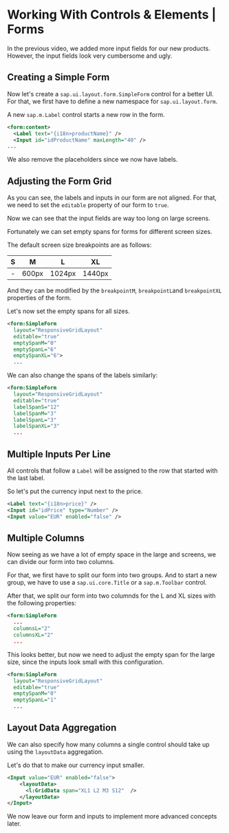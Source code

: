 # Working With Controls & Elements | Forms

In the previous video, we added more input fields for our new products. However, the input fields look very cumbersome and ugly.

## Creating a Simple Form

Now let's create a `sap.ui.layout.form.SimpleForm` control for a better UI. For that, we first have to define a new namespace for `sap.ui.layout.form`.

A new `sap.m.Label` control starts a new row in the form.

```xml
<form:content>
  <Label text="{i18n>productName}" />
  <Input id="idProductName" maxLength="40" />
...
```

We also remove the placeholders since we now have labels.

## Adjusting the Form Grid

As you can see, the labels and inputs in our form are not aligned. For that, we need to set the `editable` property of our form to `true`.

Now we can see that the input fields are way too long on large screens.

Fortunately we can set empty spans for forms for different screen sizes.

The default screen size breakpoints are as follows:

|    S    |    M    |    L    |    XL   |
|   ---   |   ---   |   ---   |    --   |
|    -    |  600px  | 1024px  | 1440px  |

And they can be modified by the `breakpointM`, `breakpointL`and `breakpointXL` properties of the form.

Let's now set the empty spans for all sizes.

```xml
<form:SimpleForm
  layout="ResponsiveGridLayout"
  editable="true"
  emptySpanM="0"
  emptySpanL="6"
  emptySpanXL="6">
  ...
```

We can also change the spans of the labels similarly:

```xml
<form:SimpleForm
  layout="ResponsiveGridLayout"
  editable="true"
  labelSpanS="12"
  labelSpanM="3"
  labelSpanL="3"
  labelSpanXL="3"
  ...
```

## Multiple Inputs Per Line

All controls that follow a `Label` will be assigned to the row that started with the last label.

So let's put the currency input next to the price.

```xml
<Label text="{i18n>price}" />
<Input id="idPrice" type="Number" />
<Input value="EUR" enabled="false" />
```

## Multiple Columns

Now seeing as we have a lot of empty space in the large and screens, we can divide our form into two columns.

For that, we first have to split our form into two groups. And to start a new group, we have to use a `sap.ui.core.Title` or a `sap.m.Toolbar` control.

After that, we split our form into two columnds for the L and XL sizes with the following properties:

```xml
<form:SimpleForm
  ...
  columnsL="2"
  columnsXL="2"
  ...
```

This looks better, but now we need to adjust the empty span for the large size, since the inputs look small with this configuration.

```xml
<form:SimpleForm
  layout="ResponsiveGridLayout"
  editable="true"
  emptySpanM="0"
  emptySpanL="1"
  ...
```

## Layout Data Aggregation

We can also specify how many columns a single control should take up using the `layoutData` aggregation.

Let's do that to make our currency input smaller.

```xml
<Input value="EUR" enabled="false">
    <layoutData>
      <l:GridData span="XL1 L2 M3 S12"  />
    </layoutData>
</Input>
```

We now leave our form and inputs to implement more advanced concepts later.
